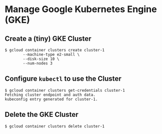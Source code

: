 # Manage Google Kubernetes Engine (GKE)

## Create a (tiny) GKE Cluster
	$ gcloud container clusters create cluster-1
			--machine-type e2-small \
			--disk-size 10 \
			--num-nodes 3

## Configure `kubectl` to use the Cluster
	$ gcloud container clusters get-credentials cluster-1
	Fetching cluster endpoint and auth data.
	kubeconfig entry generated for cluster-1.

## Delete the GKE Cluster
	$ gcloud container clusters delete cluster-1

